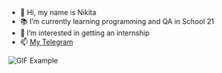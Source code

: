 - 👋 Hi, my name is Nikita
- 📚 I’m currently learning programming and QA in School 21
- 👀 I’m interested in getting an internship
- 📫 [My Telegram](https://t.me/nekitze)

![GIF Example](https://media.giphy.com/media/MT5UUV1d4CXE2A37Dg/giphy.gif)


<!---
flexben/flexben is a ✨ special ✨ repository because its `README.md` (this file) appears on your GitHub profile.
You can click the Preview link to take a look at your changes.
--->
